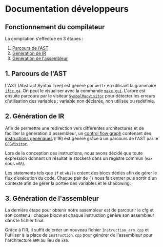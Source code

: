 # Documentation développeurs


## Fonctionnement du compilateur

La compilation s'effectue en 3 étapes : 
1. [Parcours de l'AST](#parcours-de-last)
2. [Génération de IR](#génération-de-ir)
3. [Génération de l'assembleur](#génération-de-lassembleur)

## 1. Parcours de l'AST
L'AST (Abstract Syntax Tree) est généré par `antlr` en utilisant la grammaire [`ifcc.g4`](compiler/ifcc.g4). On peut le visualiser avec la commande [`make gui`](README.md#affichage-de-last).
L'arbre est ensuite parcouru par le visiteur [`SymbolMapVisitor`](`compiler/SymbolMapVisitor.h`) pour détecter les erreurs d’utilisation des variables : variable non déclarée, non utilisée ou redéfinie.

## 2. Génération de IR
Afin de permettre une redirection vers différentes architectures et de faciliter la génération d'assembleur, un [control flow graph](compiler/ir/ControlFlowGraph.h) contenant des [instructions génériques](compiler/ir/Instruction.h) (l'IR) est généré grâce à un parcours de l'AST par le [`CFGVisitor`](compiler/CFGVisitor.cpp).

Lors de la conception des instructions, nous avons décidé que toute expression donnant un résultat le stockera dans un registre commun (`eax` sous `x68`).

Les statements tels que `if` et `while` créent des blocs dédiés afin de gérer le flux d’exécution du code. Chaque pair de `{}` nous fait entrer puis sortir d'un contexte afin de gérer la portée des variables et le shadowing.

## 3. Génération de l'assembleur
La dernière étape pour obtenir notre assembleur est de parcourir le cfg et son contenu : chaque blocw et chaque instruction génère son assembleur dans le fichier final.

Grâce à l'IR, il suffit de créer un nouveau fichier `Instruction_arm.cpp` et l'utiliser à la place de `Instruction.cpp` pour générer de l'assembleur pour l'architecture `ARM` au lieu de `x86`.
